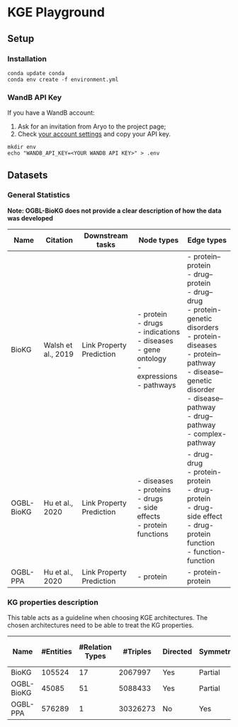 # KGE Playground


## Setup
### Installation

```
conda update conda
conda env create -f environment.yml
```

### WandB API Key

If you have a WandB account:
1. Ask for an invitation from Aryo to the project page;
2. Check [your account settings](https://wandb.ai/settings) and copy your API key.

```
mkdir env
echo "WANDB_API_KEY=<YOUR WANDB API KEY>" > .env
```

## Datasets

### General Statistics

**Note: OGBL-BioKG does not provide a clear description of how the data was developed**

| Name | Citation | Downstream tasks | Node types | Edge types |
| --- | --- | --- | --- | --- |
| BioKG | Walsh et al., 2019 | Link Property Prediction | - protein<br>- drugs<br>- indications<br>- diseases<br>- gene ontology<br>- expressions<br>- pathways | - protein–protein<br>- drug–protein<br>- drug–drug<br>- protein-genetic disorders<br>- protein-diseases<br>- protein–pathway<br>- disease–genetic disorder<br>- disease–pathway<br>- drug–pathway<br>- complex-pathway | 
| OGBL-BioKG | Hu et al., 2020 | Link Property Prediction | - diseases<br>- proteins<br>- drugs<br>- side effects<br>- protein functions | - drug-drug<br>- protein-protein<br>- drug-protein<br>- drug-side effect<br>- drug-protein function<br>- function-function |
| OGBL-PPA | Hu et al., 2020 | Link Property Prediction | - protein | - protein-protein |
### KG properties description

This table acts as a guideline when choosing KGE architectures. The chosen architectures need to be able to treat the KG properties.

| Name | #Entities | #Relation Types | #Triples | Directed | Symmetry | Inverse | Transitive | 1-to-N |
| --- | --- | --- | --- | --- | --- | --- | --- | --- |
| BioKG | 105524 | 17 | 2067997 | Yes | Partial | Yes | Partial | Yes |
| OGBL-BioKG | 45085 | 51 | 5088433 | Yes | Partial | Yes | Partial | Yes |
| OGBL-PPA | 576289 | 1 | 30326273 | No | Yes | No | Partial | Yes |